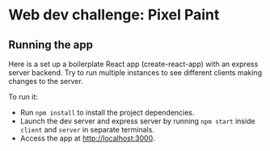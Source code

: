 # Web dev challenge: Pixel Paint

## Running the app

Here is a set up a boilerplate React app (create-react-app) with an express server backend.
Try to run multiple instances to see different clients making changes to the server.

To run it:

- Run `npm install` to install the project dependencies.
- Launch the dev server and express server by running `npm start` inside `client` and `server` in separate terminals.
- Access the app at [http://localhost:3000](http://localhost:3000).
